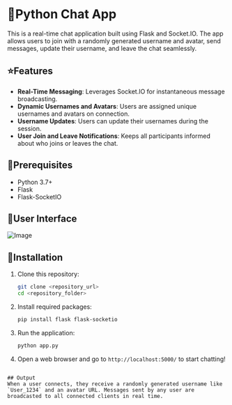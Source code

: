 # 💎Python Chat App

This is a real-time chat application built using Flask and Socket.IO. The app allows users to join with a randomly generated username and avatar, send messages, update their username, and leave the chat seamlessly.

## ⭐Features
- **Real-Time Messaging**: Leverages Socket.IO for instantaneous message broadcasting.
- **Dynamic Usernames and Avatars**: Users are assigned unique usernames and avatars on connection.
- **Username Updates**: Users can update their usernames during the session.
- **User Join and Leave Notifications**: Keeps all participants informed about who joins or leaves the chat.

## 🔎Prerequisites
- Python 3.7+
- Flask
- Flask-SocketIO

## 🔮User Interface
![Image](https://github.com/user-attachments/assets/54e066be-8178-4cff-9846-6887d48dc20f)

## 🔗Installation
1. Clone this repository:
   ```bash
   git clone <repository_url>
   cd <repository_folder>
   ```
2. Install required packages:
   ```bash
   pip install flask flask-socketio
   ```
3. Run the application:
   ```bash
   python app.py
   ```
4. Open a web browser and go to `http://localhost:5000/` to start chatting!

```

## Output
When a user connects, they receive a randomly generated username like `User_1234` and an avatar URL. Messages sent by any user are broadcasted to all connected clients in real time.

